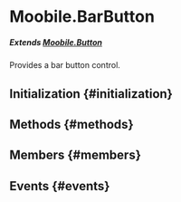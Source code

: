 Moobile.BarButton
================================================================================

##### Extends [Moobile.Button](Control/Button.md)

Provides a bar button control.

Initialization {#initialization}
--------------------------------------------------------------------------------

Methods {#methods}
--------------------------------------------------------------------------------


Members {#members}
--------------------------------------------------------------------------------


Events {#events}
--------------------------------------------------------------------------------